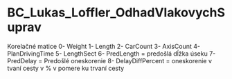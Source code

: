 # BC_Lukas_Loffler_OdhadVlakovychSuprav

Korelačné matice
0-  Weight
1- Length
2- CarCount
3- AxisCount
4- PlanDrivingTime
5- LengthSect 
6- PredLength = predošlá dĺžka úseku
7- PredDelay = Predošlé oneskorenie
8- DelayDiffPercent = oneskorenie v tvaní cesty v % v pomere ku trvaní cesty
